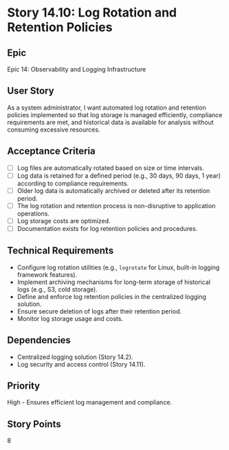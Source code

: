 # Story 14.10: Log Rotation and Retention Policies

## Epic
Epic 14: Observability and Logging Infrastructure

## User Story
As a system administrator, I want automated log rotation and retention policies implemented so that log storage is managed efficiently, compliance requirements are met, and historical data is available for analysis without consuming excessive resources.

## Acceptance Criteria
- [ ] Log files are automatically rotated based on size or time intervals.
- [ ] Log data is retained for a defined period (e.g., 30 days, 90 days, 1 year) according to compliance requirements.
- [ ] Older log data is automatically archived or deleted after its retention period.
- [ ] The log rotation and retention process is non-disruptive to application operations.
- [ ] Log storage costs are optimized.
- [ ] Documentation exists for log retention policies and procedures.

## Technical Requirements
- Configure log rotation utilities (e.g., `logrotate` for Linux, built-in logging framework features).
- Implement archiving mechanisms for long-term storage of historical logs (e.g., S3, cold storage).
- Define and enforce log retention policies in the centralized logging solution.
- Ensure secure deletion of logs after their retention period.
- Monitor log storage usage and costs.

## Dependencies
- Centralized logging solution (Story 14.2).
- Log security and access control (Story 14.11).

## Priority
High - Ensures efficient log management and compliance.

## Story Points
8
